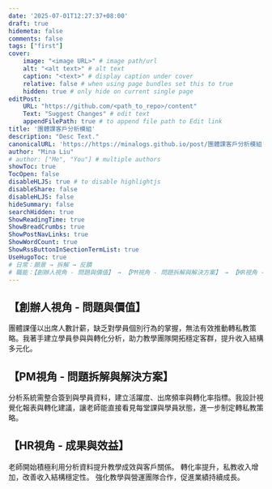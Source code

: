 ```yaml
---
date: '2025-07-01T12:27:37+08:00'
draft: true
hidemeta: false
comments: false
tags: ["first"]
cover:
    image: "<image URL>" # image path/url
    alt: "<alt text>" # alt text
    caption: "<text>" # display caption under cover
    relative: false # when using page bundles set this to true
    hidden: true # only hide on current single page
editPost:
    URL: "https://github.com/<path_to_repo>/content"
    Text: "Suggest Changes" # edit text
    appendFilePath: true # to append file path to Edit link
title: '團體課客戶分析模組'
description: "Desc Text."
canonicalURL: 'https://https://minalogs.github.io/post/團體課客戶分析模組'
author: "Mina Liu"
# author: ["Me", "You"] # multiple authors
showToc: true
TocOpen: false
disableHLJS: true # to disable highlightjs
disableShare: false
disableHLJS: false
hideSummary: false
searchHidden: true
ShowReadingTime: true
ShowBreadCrumbs: true
ShowPostNavLinks: true
ShowWordCount: true
ShowRssButtonInSectionTermList: true
UseHugoToc: true
# 日常：願景 → 拆解 → 反饋
# 職能：【創辦人視角 - 問題與價值】 → 【PM視角 - 問題拆解與解決方案】 → 【HR視角 - 成果與效益】
---
```


## 【創辦人視角 - 問題與價值】

團體課僅以出席人數計薪，缺乏對學員個別行為的掌握，無法有效推動轉私教策略。我著手建立學員參與與轉化分析，助力教學團隊開拓穩定客群，提升收入結構多元化。

## 【PM視角 - 問題拆解與解決方案】

分析系統需整合簽到與學員資料，建立活躍度、出席頻率與轉化率指標。我設計視覺化報表與轉化建議，讓老師能直接看見每堂課與學員狀態，進一步制定轉私教策略。

## 【HR視角 - 成果與效益】

老師開始積極利用分析資料提升教學成效與客戶關係。
轉化率提升，私教收入增加，改善收入結構穩定性。
強化教學與營運團隊合作，促進業績持續成長。